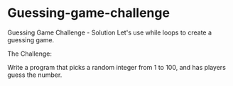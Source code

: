 # Guessing-game-challenge

Guessing Game Challenge - Solution
Let's use while loops to create a guessing game.

The Challenge:

Write a program that picks a random integer from 1 to 100, and has players guess the number.
